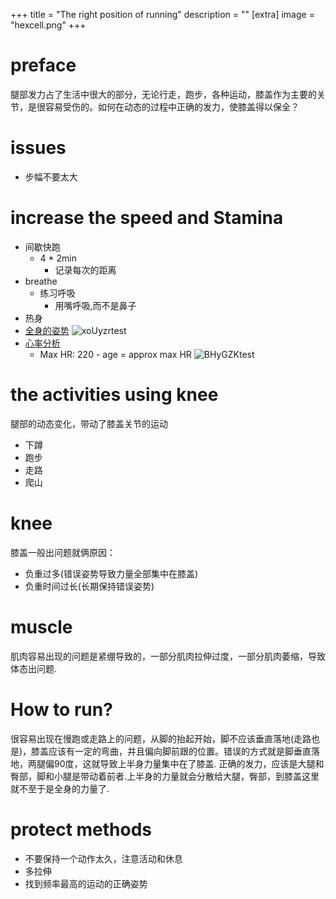 +++
title = "The right position of running"
description = ""
[extra]
image = "hexcell.png"
+++

# preface

腿部发力占了生活中很大的部分，无论行走，跑步，各种运动，膝盖作为主要的关节，是很容易受伤的。如何在动态的过程中正确的发力，使膝盖得以保全？

# issues

- 步幅不要太大
# increase the speed and Stamina

- 间歇快跑
  - 4 * 2min
    - 记录每次的距离
- breathe
  - 练习呼吸
    - 用嘴呼吸,而不是鼻子 
- 热身
- [全身的姿势](https://www.youtube.com/watch?v=_kGESn8ArrU)
![xoUyzrtest](https://cdn.jsdelivr.net/gh/h3x311/upic@main/LC3/2023/xoUyzrtest.png)
- [心率分析](https://runbundle.com/tools/heart-rate-zones-calculator)
  - Max HR: 220 - age = approx max HR
![BHyGZKtest](https://cdn.jsdelivr.net/gh/h3x311/upic@main/LC3/2023/BHyGZKtest.png)
# the activities using knee

腿部的动态变化，带动了膝盖关节的运动

- 下蹲
- 跑步
- 走路
- 爬山
  
# knee

膝盖一般出问题就俩原因：
- 负重过多(错误姿势导致力量全部集中在膝盖)
- 负重时间过长(长期保持错误姿势)

# muscle

肌肉容易出现的问题是紧绷导致的，一部分肌肉拉伸过度，一部分肌肉萎缩，导致体态出问题.

# How to run?

很容易出现在慢跑或走路上的问题，从脚的抬起开始，脚不应该垂直落地(走路也是)，膝盖应该有一定的弯曲，并且偏向脚前跟的位置。错误的方式就是脚垂直落地，两腿偏90度，这就导致上半身力量集中在了膝盖.
正确的发力，应该是大腿和臀部，脚和小腿是带动着前者.上半身的力量就会分散给大腿，臀部，到膝盖这里就不至于是全身的力量了.

# protect methods

- 不要保持一个动作太久，注意活动和休息
- 多拉伸
- 找到频率最高的运动的正确姿势
